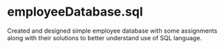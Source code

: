 # employeeDatabase.sql
Created and designed simple employee database with some assignments along with their solutions to better understand use of SQL language.
